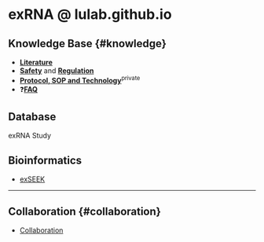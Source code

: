 # exRNA @ lulab.github.io

## Knowledge Base {#knowledge}

* [**Literature**](literature.md)
* [**Safety**](https://github.com/lulab/intranet/wiki/Wet-lab-safety-operation-guidelines) and [**Regulation**](https://cloud.tsinghua.edu.cn/f/2813f4f589d64e1e8ee1/) 
* [**Protocol, SOP and Technology**](https://github.com/lulab/intranet/wiki/Wet-Lab)<sup>private</sup> 
*  ❓[**FAQ**](http://lulab.github.io/exRNA/FAQ)


## Database

exRNA Study

## Bioinformatics

* [exSEEK](https://lulab.github.io/exSEEK) 





---

## Collaboration {#collaboration}

* [Collaboration](http://www.ncrnalab.org/pub)



